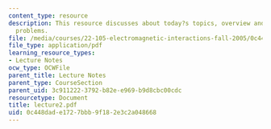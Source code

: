 ```yaml
---
content_type: resource
description: This resource discusses about today?s topics, overview and simple 1-D
  problems.
file: /media/courses/22-105-electromagnetic-interactions-fall-2005/0c448dade1727bbb9f182e3c2a048668_lecture2.pdf
file_type: application/pdf
learning_resource_types:
- Lecture Notes
ocw_type: OCWFile
parent_title: Lecture Notes
parent_type: CourseSection
parent_uid: 3c911222-3792-b82e-e969-b9d8cbc00cdc
resourcetype: Document
title: lecture2.pdf
uid: 0c448dad-e172-7bbb-9f18-2e3c2a048668
---
```

